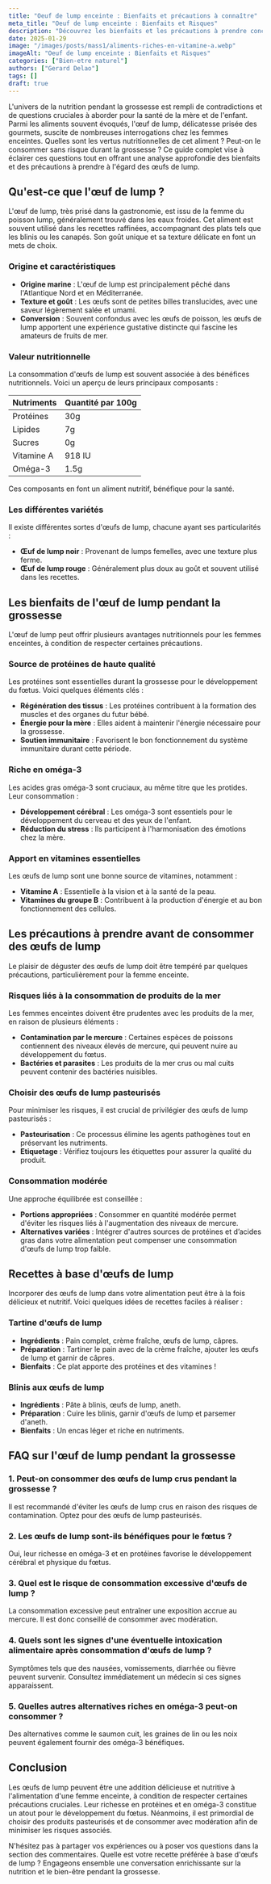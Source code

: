 ```yaml
---
title: "Oeuf de lump enceinte : Bienfaits et précautions à connaître"
meta_title: "Oeuf de lump enceinte : Bienfaits et Risques"
description: "Découvrez les bienfaits et les précautions à prendre concernant la consommation d'œufs de lump pendant la grossesse."
date: 2025-01-29
image: "/images/posts/mass1/aliments-riches-en-vitamine-a.webp"
imageAlt: "Oeuf de lump enceinte : Bienfaits et Risques"
categories: ["Bien-etre naturel"]
authors: ["Gerard Delao"]
tags: []
draft: true
---
```


L'univers de la nutrition pendant la grossesse est rempli de contradictions et de questions cruciales à aborder pour la santé de la mère et de l'enfant. Parmi les aliments souvent évoqués, l'œuf de lump, délicatesse prisée des gourmets, suscite de nombreuses interrogations chez les femmes enceintes. Quelles sont les vertus nutritionnelles de cet aliment ? Peut-on le consommer sans risque durant la grossesse ? Ce guide complet vise à éclairer ces questions tout en offrant une analyse approfondie des bienfaits et des précautions à prendre à l'égard des œufs de lump.

## Qu'est-ce que l'œuf de lump ?

L'œuf de lump, très prisé dans la gastronomie, est issu de la femme du poisson lump, généralement trouvé dans les eaux froides. Cet aliment est souvent utilisé dans les recettes raffinées, accompagnant des plats tels que les blinis ou les canapés. Son goût unique et sa texture délicate en font un mets de choix.

### Origine et caractéristiques

- **Origine marine** : L'œuf de lump est principalement pêché dans l'Atlantique Nord et en Méditerranée.
- **Texture et goût** : Les œufs sont de petites billes translucides, avec une saveur légèrement salée et umami.
- **Conversion** : Souvent confondus avec les œufs de poisson, les œufs de lump apportent une expérience gustative distincte qui fascine les amateurs de fruits de mer.

### Valeur nutritionnelle

La consommation d'œufs de lump est souvent associée à des bénéfices nutritionnels. Voici un aperçu de leurs principaux composants :

| Nutriments        | Quantité par 100g |
|-------------------|------------------|
| Protéines         | 30g              |
| Lipides           | 7g               |
| Sucres            | 0g               |
| Vitamine A        | 918 IU           |
| Oméga-3          | 1.5g             |

Ces composants en font un aliment nutritif, bénéfique pour la santé.

### Les différentes variétés

Il existe différentes sortes d'œufs de lump, chacune ayant ses particularités :

- **Œuf de lump noir** : Provenant de lumps femelles, avec une texture plus ferme.
- **Œuf de lump rouge** : Généralement plus doux au goût et souvent utilisé dans les recettes.

## Les bienfaits de l'œuf de lump pendant la grossesse

L'œuf de lump peut offrir plusieurs avantages nutritionnels pour les femmes enceintes, à condition de respecter certaines précautions.

### Source de protéines de haute qualité

Les protéines sont essentielles durant la grossesse pour le développement du fœtus. Voici quelques éléments clés :

- **Régénération des tissus** : Les protéines contribuent à la formation des muscles et des organes du futur bébé.
- **Énergie pour la mère** : Elles aident à maintenir l'énergie nécessaire pour la grossesse.
- **Soutien immunitaire** : Favorisent le bon fonctionnement du système immunitaire durant cette période.

### Riche en oméga-3

Les acides gras oméga-3 sont cruciaux, au même titre que les protides. Leur consommation :

- **Développement cérébral** : Les oméga-3 sont essentiels pour le développement du cerveau et des yeux de l'enfant.
- **Réduction du stress** : Ils participent à l'harmonisation des émotions chez la mère.

### Apport en vitamines essentielles

Les œufs de lump sont une bonne source de vitamines, notamment :

- **Vitamine A** : Essentielle à la vision et à la santé de la peau.
- **Vitamines du groupe B** : Contribuent à la production d'énergie et au bon fonctionnement des cellules.

## Les précautions à prendre avant de consommer des œufs de lump

Le plaisir de déguster des œufs de lump doit être tempéré par quelques précautions, particulièrement pour la femme enceinte.

### Risques liés à la consommation de produits de la mer

Les femmes enceintes doivent être prudentes avec les produits de la mer, en raison de plusieurs éléments :

- **Contamination par le mercure** : Certaines espèces de poissons contiennent des niveaux élevés de mercure, qui peuvent nuire au développement du fœtus.
- **Bactéries et parasites** : Les produits de la mer crus ou mal cuits peuvent contenir des bactéries nuisibles.

### Choisir des œufs de lump pasteurisés

Pour minimiser les risques, il est crucial de privilégier des œufs de lump pasteurisés :

- **Pasteurisation** : Ce processus élimine les agents pathogènes tout en préservant les nutriments.
- **Etiquetage** : Vérifiez toujours les étiquettes pour assurer la qualité du produit.

### Consommation modérée

Une approche équilibrée est conseillée :

- **Portions appropriées** : Consommer en quantité modérée permet d'éviter les risques liés à l'augmentation des niveaux de mercure.
- **Alternatives variées** : Intégrer d'autres sources de protéines et d’acides gras dans votre alimentation peut compenser une consommation d'œufs de lump trop faible.

## Recettes à base d'œufs de lump

Incorporer des œufs de lump dans votre alimentation peut être à la fois délicieux et nutritif. Voici quelques idées de recettes faciles à réaliser :

### Tartine d'œufs de lump

- **Ingrédients** : Pain complet, crème fraîche, œufs de lump, câpres.
- **Préparation** : Tartiner le pain avec de la crème fraîche, ajouter les œufs de lump et garnir de câpres.
- **Bienfaits** : Ce plat apporte des protéines et des vitamines !

### Blinis aux œufs de lump

- **Ingrédients** : Pâte à blinis, œufs de lump, aneth.
- **Préparation** : Cuire les blinis, garnir d'œufs de lump et parsemer d'aneth.
- **Bienfaits** : Un encas léger et riche en nutriments.

## FAQ sur l'œuf de lump pendant la grossesse

### 1. Peut-on consommer des œufs de lump crus pendant la grossesse ?
Il est recommandé d'éviter les œufs de lump crus en raison des risques de contamination. Optez pour des œufs de lump pasteurisés.

### 2. Les œufs de lump sont-ils bénéfiques pour le fœtus ?
Oui, leur richesse en oméga-3 et en protéines favorise le développement cérébral et physique du fœtus.

### 3. Quel est le risque de consommation excessive d'œufs de lump ?
La consommation excessive peut entraîner une exposition accrue au mercure. Il est donc conseillé de consommer avec modération.

### 4. Quels sont les signes d'une éventuelle intoxication alimentaire après consommation d'œufs de lump ?
Symptômes tels que des nausées, vomissements, diarrhée ou fièvre peuvent survenir. Consultez immédiatement un médecin si ces signes apparaissent.

### 5. Quelles autres alternatives riches en oméga-3 peut-on consommer ?
Des alternatives comme le saumon cuit, les graines de lin ou les noix peuvent également fournir des oméga-3 bénéfiques.

## Conclusion

Les œufs de lump peuvent être une addition délicieuse et nutritive à l'alimentation d'une femme enceinte, à condition de respecter certaines précautions cruciales. Leur richesse en protéines et en oméga-3 constitue un atout pour le développement du fœtus. Néanmoins, il est primordial de choisir des produits pasteurisés et de consommer avec modération afin de minimiser les risques associés.

N'hésitez pas à partager vos expériences ou à poser vos questions dans la section des commentaires. Quelle est votre recette préférée à base d'œufs de lump ? Engageons ensemble une conversation enrichissante sur la nutrition et le bien-être pendant la grossesse.

